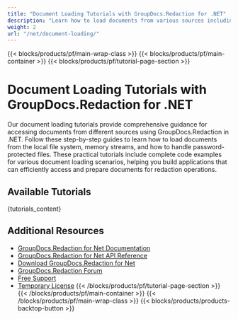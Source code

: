 ```yaml
---
title: "Document Loading Tutorials with GroupDocs.Redaction for .NET"
description: "Learn how to load documents from various sources including local disk, streams, and password-protected files using GroupDocs.Redaction for .NET."
weight: 2
url: "/net/document-loading/"
---
```

{{< blocks/products/pf/main-wrap-class >}}
{{< blocks/products/pf/main-container >}}
{{< blocks/products/pf/tutorial-page-section >}}
# Document Loading Tutorials with GroupDocs.Redaction for .NET

Our document loading tutorials provide comprehensive guidance for accessing documents from different sources using GroupDocs.Redaction in .NET. Follow these step-by-step guides to learn how to load documents from the local file system, memory streams, and how to handle password-protected files. These practical tutorials include complete code examples for various document loading scenarios, helping you build applications that can efficiently access and prepare documents for redaction operations.

## Available Tutorials

{tutorials_content}

## Additional Resources

- [GroupDocs.Redaction for Net Documentation](https://docs.groupdocs.com/redaction/net/)
- [GroupDocs.Redaction for Net API Reference](https://reference.groupdocs.com/redaction/net/)
- [Download GroupDocs.Redaction for Net](https://releases.groupdocs.com/redaction/net/)
- [GroupDocs.Redaction Forum](https://forum.groupdocs.com/c/redaction)
- [Free Support](https://forum.groupdocs.com/)
- [Temporary License](https://purchase.groupdocs.com/temporary-license/)
{{< /blocks/products/pf/tutorial-page-section >}}
{{< /blocks/products/pf/main-container >}}
{{< /blocks/products/pf/main-wrap-class >}}
{{< blocks/products/products-backtop-button >}}